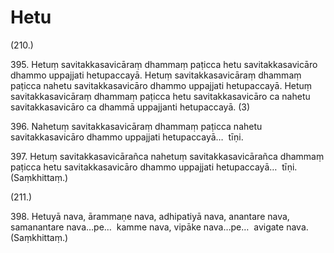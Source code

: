 # Hetu

(210.)

395\. Hetuṃ savitakkasavicāraṃ dhammaṃ paṭicca hetu savitakkasavicāro dhammo uppajjati hetupaccayā. Hetuṃ savitakkasavicāraṃ dhammaṃ paṭicca nahetu savitakkasavicāro dhammo uppajjati hetupaccayā. Hetuṃ savitakkasavicāraṃ dhammaṃ paṭicca hetu savitakkasavicāro ca nahetu savitakkasavicāro ca dhammā uppajjanti hetupaccayā. (3)

396\. Nahetuṃ savitakkasavicāraṃ dhammaṃ paṭicca nahetu savitakkasavicāro dhammo uppajjati hetupaccayā…  tīṇi.

397\. Hetuṃ savitakkasavicārañca nahetuṃ savitakkasavicārañca dhammaṃ paṭicca hetu savitakkasavicāro dhammo uppajjati hetupaccayā…  tīṇi. (Saṃkhittaṃ.)

(211.)

398\. Hetuyā nava, ārammaṇe nava, adhipatiyā nava, anantare nava, samanantare nava…pe…  kamme nava, vipāke nava…pe…  avigate nava. (Saṃkhittaṃ.)
